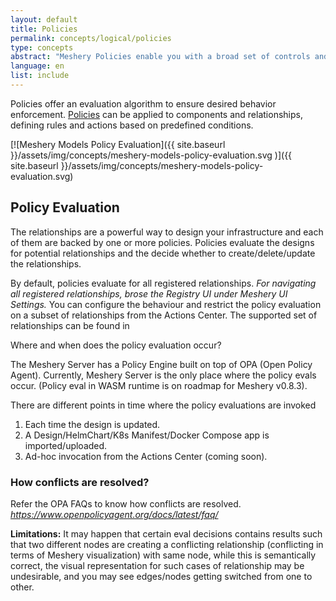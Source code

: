 ```yaml
---
layout: default
title: Policies
permalink: concepts/logical/policies
type: concepts
abstract: "Meshery Policies enable you with a broad set of controls and governance of the behavior of systems under Meshery's management."
language: en
list: include
---
```

Policies offer an evaluation algorithm to ensure desired behavior enforcement. [Policies](https://github.com/meshery/meshery/tree/master/server/meshmodel/policies) can be applied to components and relationships, defining rules and actions based on predefined conditions.

[![Meshery Models Policy Evaluation]({{ site.baseurl }}/assets/img/concepts/meshery-models-policy-evaluation.svg
)]({{ site.baseurl }}/assets/img/concepts/meshery-models-policy-evaluation.svg)

## Policy Evaluation

The relationships are a powerful way to design your infrastructure and each of them are backed by one or more policies. Policies evaluate the designs for potential relationships and the decide whether to create/delete/update the relationships.

By default, policies evaluate for all registered relationships.
_For navigating all registered relationships, brose the Registry UI under Meshery UI Settings._
You can configure the behaviour and restrict the policy evaluation on a subset of relationships from the Actions Center.
The supported set of relationships can be found in 

Where and when does the policy evaluation occur?

The Meshery Server has a Policy Engine built on top of OPA (Open Policy Agent). Currently, Meshery Server is the only place where the policy evals occur.
(Policy eval in WASM runtime is on roadmap for Meshery v0.8.3).

There are different points in time where the policy evaluations are invoked
1. Each time the design is updated.
2. A Design/HelmChart/K8s Manifest/Docker Compose app is imported/uploaded.
3. Ad-hoc invocation from the Actions Center (coming soon).

### How conflicts are resolved?
Refer the OPA FAQs to know how conflicts are resolved. _https://www.openpolicyagent.org/docs/latest/faq/_

**Limitations:**
It may happen that certain eval decisions contains results such that two different nodes are creating a conflicting relationship (conflicting in terms of Meshery visualization) with same node, while this is semantically correct, the visual representation for such cases of relationship may be undesirable, and you may see edges/nodes getting switched from one to other.